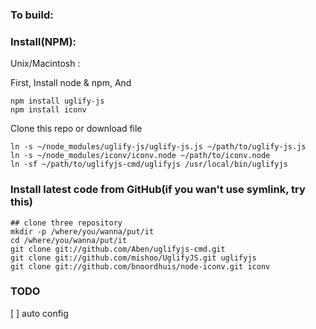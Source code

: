 ### To build:

### Install(NPM):
Unix/Macintosh :

First, Install node & npm, And

    npm install uglify-js
    npm install iconv

Clone this repo or download file

    ln -s ~/node_modules/uglify-js/uglify-js.js ~/path/to/uglify-js.js
    ln -s ~/node_modules/iconv/iconv.node ~/path/to/iconv.node
    ln -sf ~/path/to/uglifyjs-cmd/uglifyjs /usr/local/bin/uglifyjs

### Install latest code from GitHub(if you wan't use symlink, try this)

    ## clone three repository
    mkdir -p /where/you/wanna/put/it
    cd /where/you/wanna/put/it
    git clone git://github.com/Aben/uglifyjs-cmd.git
    git clone git://github.com/mishoo/UglifyJS.git uglifyjs
    git clone git://github.com/bnoordhuis/node-iconv.git iconv
 
    

### TODO

[ ] auto config 
